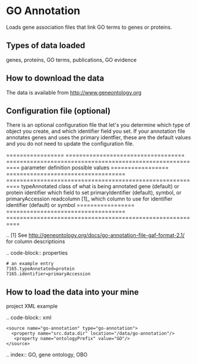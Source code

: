GO Annotation
================================

Loads gene association files that link GO terms to genes or proteins.

Types of data loaded
--------------------

genes, proteins, GO terms, publications, GO evidence

How to download the data 
---------------------------

The data is available from http://www.geneontology.org


Configuration file (optional)
-------------------------------

There is an optional configuration file that let's you determine which type of object you create, and which identifier field you set. If your annotation file annotates genes and uses the primary identfier, these are the default values and you do not need to update the configuration file.


================= =================================== ==========================================================
parameter         definition                          possible values
================= =================================== ==========================================================
typeAnnotated     class of what is being annotated    gene (default) or protein
identifier        which field to set                  primaryIdentifier (default), symbol, or primaryAccession
readcolumn [1]_   which column to use for identifier  identifier (default) or symbol
================= =================================== ==========================================================


.. [1] See http://geneontology.org/docs/go-annotation-file-gaf-format-2.1/ for column descriptioins


.. code-block:: properties

    # an example entry
    7165.typeAnnotated=protein
    7165.identifier=primaryAccession


How to load the data into your mine
--------------------------------------

project XML example

.. code-block:: xml

    <source name="go-annotation" type="go-annotation">
      <property name="src.data.dir" location="/data/go-annotation"/>
       <property name="ontologyPrefix" value="GO"/>
    </source>

.. index:: GO, gene ontology, OBO
